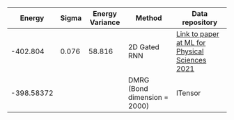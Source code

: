 |       Energy          |  Sigma          | Energy Variance  |  Method                                                          | Data repository                  |
| ----------------------| ----------------| -----------------|------------------------------------------------------------------|----------------------------------|
| -402.804              | 0.076           | 58.816           |  2D Gated RNN                                                    | [Link to paper at ML for Physical Sciences 2021](https://ml4physicalsciences.github.io/2021/files/NeurIPS_ML4PS_2021_92.pdf) |
| -398.58372            |                 |                  |  DMRG (Bond dimension  = 2000)                                   | ITensor |
